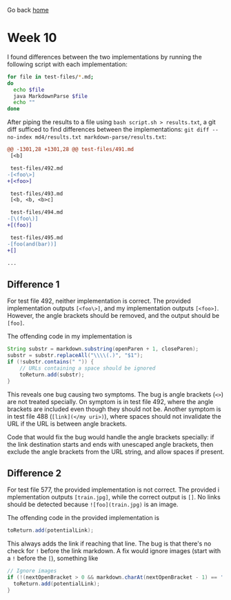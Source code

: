 Go back [home](index.md)

# Week 10

I found differences between the two implementations by running the following script with each implementation:

```bash
for file in test-files/*.md;
do
  echo $file
  java MarkdownParse $file
  echo ""
done
```

After piping the results to a file using `bash script.sh > results.txt`, a git diff sufficed to find differences between the implementations: `git diff --no-index md4/results.txt markdown-parse/results.txt`:

```diff
@@ -1301,28 +1301,28 @@ test-files/491.md
 [<b]

 test-files/492.md
-[<foo\>]
+[<foo>]

 test-files/493.md
 [<b, <b, <b>c]

 test-files/494.md
-[\(foo\)]
+[(foo)]

 test-files/495.md
-[foo(and(bar))]
+[]

...
```

## Difference 1

For test file 492, neither implementation is correct. The provided implementation outputs `[<foo\>]`, and my implementation outputs `[<foo>]`. However, the angle brackets should be removed, and the output should be `[foo]`.

The offending code in my implementation is

```java
String substr = markdown.substring(openParen + 1, closeParen);
substr = substr.replaceAll("\\\\(.)", "$1");
if (!substr.contains(" ")) {
    // URLs containing a space should be ignored
    toReturn.add(substr);
}
```

This reveals one bug causing two symptoms. The bug is angle brackets (`<>`) are not treated specially. On symptom is in test file 492, where the angle brackets are included even though they should not be. Another symptom is in test file 488 (`[link](</my uri>)`), where spaces should not invalidate the URL if the URL is between angle brackets.

Code that would fix the bug would handle the angle brackets specially: if the link destination starts and ends with unescaped angle brackets, then exclude the angle brackets from the URL string, and allow spaces if present.

## Difference 2

For test file 577, the provided implementation is not correct. The provided i mplementation outputs `[train.jpg]`, while the correct output is `[]`. No links should be detected because `![foo](train.jpg)` is an image.

The offending code in the provided implementation is

```java
toReturn.add(potentialLink);
```

This always adds the link if reaching that line. The bug is that there's no check for `!` before the link markdown. A fix would ignore images (start with a `!` before the `[`), something like

```java
// Ignore images
if (!(nextOpenBracket > 0 && markdown.charAt(nextOpenBracket - 1) == '!')) {
  toReturn.add(potentialLink);
}
```
